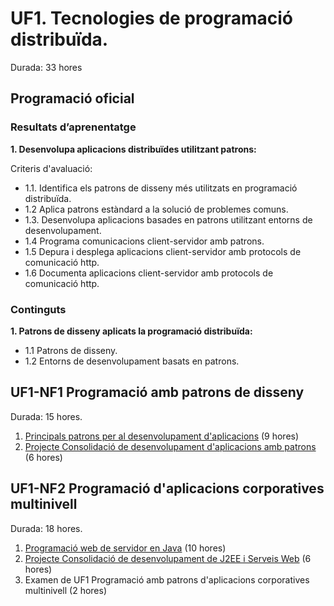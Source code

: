 # UF1. Tecnologies de programació distribuïda.

Durada: 33 hores

## Programació oficial

### Resultats d’aprenentatge

**1. Desenvolupa aplicacions distribuïdes utilitzant patrons:**

Criteris d'avaluació:

  - 1.1. Identifica els patrons de disseny més utilitzats en programació
    distribuïda.
  - 1.2 Aplica patrons estàndard a la solució de problemes comuns.
  - 1.3. Desenvolupa aplicacions basades en patrons utilitzant entorns
    de desenvolupament.
  - 1.4 Programa comunicacions client-servidor amb patrons.
  - 1.5 Depura i desplega aplicacions client-servidor amb protocols de
    comunicació http.
  - 1.6 Documenta aplicacions client-servidor amb protocols de
    comunicació http.

### Continguts

**1. Patrons de disseny aplicats la programació distribuïda:**

  - 1.1 Patrons de disseny.
  - 1.2 Entorns de desenvolupament basats en patrons.

## UF1-NF1 Programació amb patrons de disseny

Durada: 15 hores.

1.  [Principals patrons per al desenvolupament
    d'aplicacions](/docencia/dam/tad/uf1/nf1/) (9 hores)
2.  [Projecte Consolidació de desenvolupament d'aplicacions amb
    patrons](/docencia/dam/tad/projecte/league/servidor) (6 hores)

## UF1-NF2 Programació d'aplicacions corporatives multinivell

Durada: 18 hores.

1.  [Programació web de servidor en Java](/docencia/dam/tad/uf1/nf2/)
    (10 hores)
2.  [Projecte Consolidació de desenvolupament de J2EE i Serveis
    Web](/docencia/dam/tad/projecte/league/servidor) (6 hores)
3.  Examen de UF1 Programació amb patrons d'aplicacions corporatives
    multinivell (2 hores)
